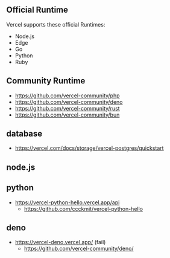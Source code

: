 
## Official Runtime

Vercel supports these official Runtimes:

* Node.js
* Edge
* Go
* Python
* Ruby

## Community Runtime

* https://github.com/vercel-community/php
* https://github.com/vercel-community/deno
* https://github.com/vercel-community/rust
* https://github.com/vercel-community/bun


## database

* https://vercel.com/docs/storage/vercel-postgres/quickstart

## node.js

## python

* https://vercel-python-hello.vercel.app/api
    * https://github.com/ccckmit/vercel-python-hello

## deno

* https://vercel-deno.vercel.app/ (fail)
    * https://github.com/vercel-community/deno/

